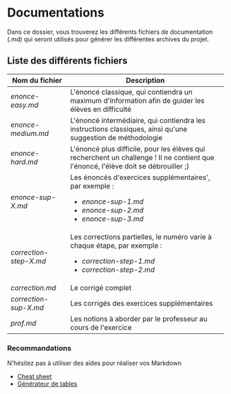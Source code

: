 # Documentations

Dans ce dossier, vous trouverez les différents fichiers de documentation (.md) qui seront utilisés pour générer les différentes archives du projet.

## Liste des différents fichiers

| Nom du fichier 	| Description 	|
|------------------------	|-------------------------------------------------------------------------------------------------------------------------------------	|
| *enonce-easy.md* 	| L'énoncé classique, qui contiendra un maximum d'information afin de guider les élèves en difficulté 	|
| *enonce-medium.md* 	| L'énoncé intermédiaire, qui contiendra les instructions classiques, ainsi qu'une suggestion de méthodologie 	|
| *enonce-hard.md* 	| L'énoncé plus difficile, pour les élèves qui recherchent un challenge ! Il ne contient que l'énoncé, l'élève doit se débrouiller ;) 	|
| *enonce-sup-X.md* 	| Les énoncés d'exercices supplémentaires', par exemple : <ul><li>*enonce-sup-1.md*</li><li>*enonce-sup-2.md*</li><li>*enonce-sup-3.md*</li></ul> 	|
| *correction-step-X.md* 	| Les corrections partielles, le numéro varie à chaque étape, par exemple :   <ul><li>*correction-step-1.md*</li><li>*correction-step-2.md*</li></ul> 	|
| *correction.md* 	| Le corrigé complet 	|
| *correction-sup-X.md* 	| Les corrigés des exercices supplémentaires 	|
| *prof.md* 	| Les notions à aborder par le professeur au cours de l'exercice 	|



### Recommandations

N'hésitez pas à utiliser des aides pour réaliser vos Markdown
- [Cheat sheet](https://github.com/adam-p/markdown-here/wiki/Markdown-Cheatsheet)
- [Générateur de tables](https://www.tablesgenerator.com/markdown_tables)
